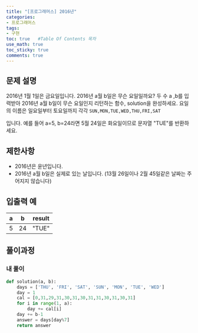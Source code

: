 ```yaml
---
title: "[프로그래머스] 2016년"
categories: 
- 프로그래머스
tags:
- 구현
toc: true   #Table Of Contents 목차 
use_math: true
toc_sticky: true
comments: true
---
```


## 문제 설명

2016년 1월 1일은 금요일입니다. 2016년 a월 b일은 무슨 요일일까요? 두 수 a ,b를 입력받아 2016년 a월 b일이 무슨 요일인지 리턴하는 함수, solution을 완성하세요. 요일의 이름은 일요일부터 토요일까지 각각 `SUN,MON,TUE,WED,THU,FRI,SAT`

입니다. 예를 들어 a=5, b=24라면 5월 24일은 화요일이므로 문자열 "TUE"를 반환하세요.

## 제한사항

- 2016년은 윤년입니다.
- 2016년 a월 b일은 실제로 있는 날입니다. (13월 26일이나 2월 45일같은 날짜는 주어지지 않습니다)

## 입출력 예

| a    | b    | result |
| ---- | ---- | ------ |
| 5    | 24   | "TUE"  |

## 풀이과정

### 내 풀이

```python
def solution(a, b):
    days = ['THU', 'FRI', 'SAT', 'SUN', 'MON', 'TUE', 'WED']
    day = 1
    cal = [0,31,29,31,30,31,30,31,31,30,31,30,31]
    for i in range(1, a):
        day += cal[i]
    day += b-1
    answer = days[day%7]
    return answer
```
